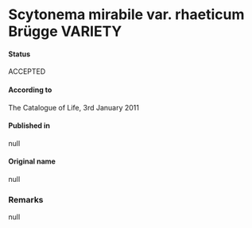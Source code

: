 # Scytonema mirabile var. rhaeticum Brügge VARIETY

#### Status
ACCEPTED

#### According to
The Catalogue of Life, 3rd January 2011

#### Published in
null

#### Original name
null

### Remarks
null